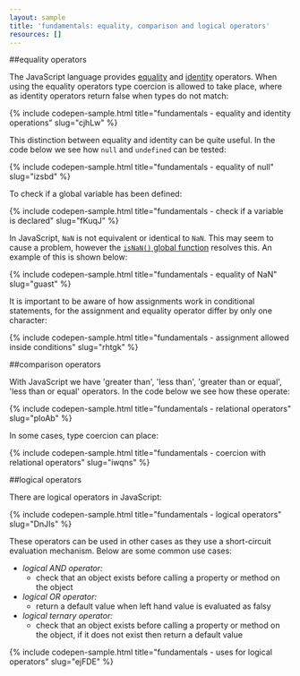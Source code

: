 ```yaml
---
layout: sample
title: 'fundamentals: equality, comparison and logical operators'
resources: []
---
```


##equality operators

The JavaScript language provides [equality](https://developer.mozilla.org/en-US/docs/Web/JavaScript/Reference/Operators/Comparison_Operators#Equality) and [identity](https://developer.mozilla.org/en-US/docs/Web/JavaScript/Reference/Operators/Comparison_Operators#Identity) operators.  When using the equality operators type coercion is allowed to take place, where as identity operators return false when types do not match:

{% include codepen-sample.html title="fundamentals - equality and identity operations" slug="cjhLw" %}

This distinction between equality and identity can be quite useful.  In the code below we see how `null` and `undefined` can be tested:

{% include codepen-sample.html title="fundamentals - equality of null" slug="izsbd" %}

To check if a global variable has been defined:

{% include codepen-sample.html title="fundamentals - check if a variable is declared" slug="fKuqJ" %}

In JavaScript, `NaN` is not equivalent or identical to `NaN`.  This may seem to cause a problem, however the [`isNaN()` global function](https://developer.mozilla.org/en-US/docs/Web/JavaScript/Reference/Global_Objects/isNaN) resolves this.  An example of this is shown below:

{% include codepen-sample.html title="fundamentals - equality of NaN" slug="guast" %}

It is important to be aware of how assignments work in conditional statements, for the assignment and equality operator differ by only one character:

{% include codepen-sample.html title="fundamentals - assignment allowed inside conditions" slug="rhtgk" %}

##comparison operators

With JavaScript we have 'greater than', 'less than', 'greater than or equal', 'less than or equal' operators.  In the code below we see how these operate:

{% include codepen-sample.html title="fundamentals - relational operators" slug="pIoAb" %}

In some cases, type coercion can place:

{% include codepen-sample.html title="fundamentals - coercion with relational operators" slug="iwqns" %}


##logical operators

There are logical operators in JavaScript:

{% include codepen-sample.html title="fundamentals - logical operators" slug="DnJIs" %}

These operators can be used in other cases as they use a short-circuit evaluation mechanism.  Below are some common use cases:

- _logical AND operator:_
  - check that an object exists before calling a property or method on the object
- _logical OR operator:_
  - return a default value when left hand value is evaluated as falsy
- _logical ternary operator:_
  - check that an object exists before calling a property or method on the object, if it does not exist then return a default value

{% include codepen-sample.html title="fundamentals - uses for logical operators" slug="ejFDE" %}